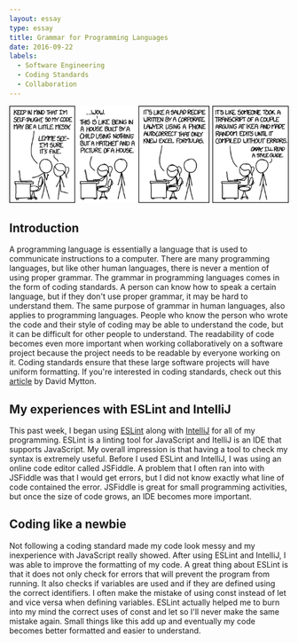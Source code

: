 ```yaml
---
layout: essay
type: essay
title: Grammar for Programming Languages
date: 2016-09-22
labels:
  - Software Engineering
  - Coding Standards
  - Collaboration
---
```


<img class="ui big rounded image" src="../images/code_quality.png">

<H2>Introduction</H2>

A programming language is essentially a language that is used to communicate instructions to a computer. There are many programming languages, but like other human languages, there is never a mention of using proper grammar. The grammar in programming languages comes in the form of coding standards. A person can know how to speak a certain language, but if they don't use proper grammar, it may be hard to understand them. The same purpose of grammar in human languages, also applies to programming languages. People who know the person who wrote the code and their style of coding may be able to understand the code, but it can be difficult for other people to understand. The readability of code becomes even more important when working collaboratively on a software project because the project needs to be readable by everyone working on it. Coding standards ensure that these large software projects will have uniform formatting. If you're interested in coding standards, check out this [article](https://www.sitepoint.com/coding-standards/) by David Mytton.


<H2>My experiences with ESLint and IntelliJ</H2>

This past week, I began using [ESLint](http://eslint.org/docs/about/) along with [IntelliJ](https://www.jetbrains.com/idea/) for all of my programming. ESLint is a linting tool for JavaScript and ItelliJ is an IDE that supports JavaScript. My overall impression is that having a tool to check my syntax is extremely useful. Before I used ESLint and IntelliJ, I was using an online code editor called JSFiddle. A problem that I often ran into with JSFiddle was that I would get errors, but I did not know exactly what line of code contained the error. JSFiddle is great for small programming activities, but once the size of code grows, an IDE becomes more important. 

<H2>Coding like a newbie</H2>

Not following a coding standard made my code look messy and my inexperience with JavaScript really showed. After using ESLint and IntelliJ, I was able to improve the formatting of my code. A great thing about ESLint is that it does not only check for errors that will prevent the program from running. It also checks if variables are used and if they are defined using the correct identifiers. I often make the mistake of using const instead of let and vice versa when defining variables. ESLint actually helped me to burn into my mind the correct uses of const and let so I'll never make the same mistake again. Small things like this add up and eventually my code becomes better formatted and easier to understand. 